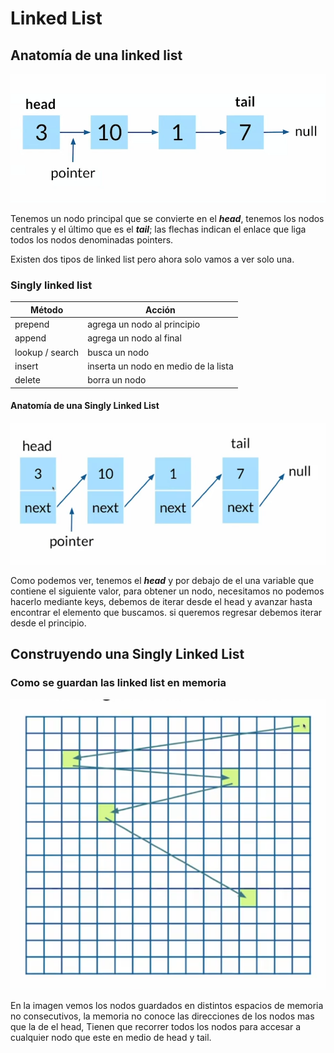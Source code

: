 # Linked List

## Anatomía de una linked list

![linked-list](./assets/linked-list.png)

Tenemos un nodo principal que se convierte en el _**head**_, tenemos los nodos centrales y el último que es el _**tail**_; las flechas indican el enlace que liga todos los nodos denominadas pointers.

Existen dos tipos de linked list pero ahora solo vamos a ver solo una.

### Singly linked list

Método | Acción 
---------|----------
 prepend | agrega un nodo al principio
 append | agrega un nodo al final
 lookup / search | busca un nodo
 insert | inserta un nodo en medio de la lista
 delete | borra un nodo

#### Anatomía de una Singly Linked List

![singly-link-list](./assets/singly-linked-list.png)

Como podemos ver, tenemos el _**head**_ y por debajo de el una variable que contiene el siguiente valor, para obtener un nodo, necesitamos no podemos hacerlo mediante keys, debemos de iterar desde el head y avanzar hasta encontrar el elemento que buscamos. si queremos regresar debemos iterar desde el principio.

## Construyendo una Singly Linked List

### Como se guardan las linked list en memoria

![linked-list-ram](./assets/Screenshot%202025-01-29%20175302.png)

En la imagen vemos los nodos guardados en distintos espacios de memoria no consecutivos, la memoria no conoce las direcciones de los nodos mas que la de el head, Tienen que recorrer todos los nodos para accesar a cualquier nodo que este en medio de head y tail.
